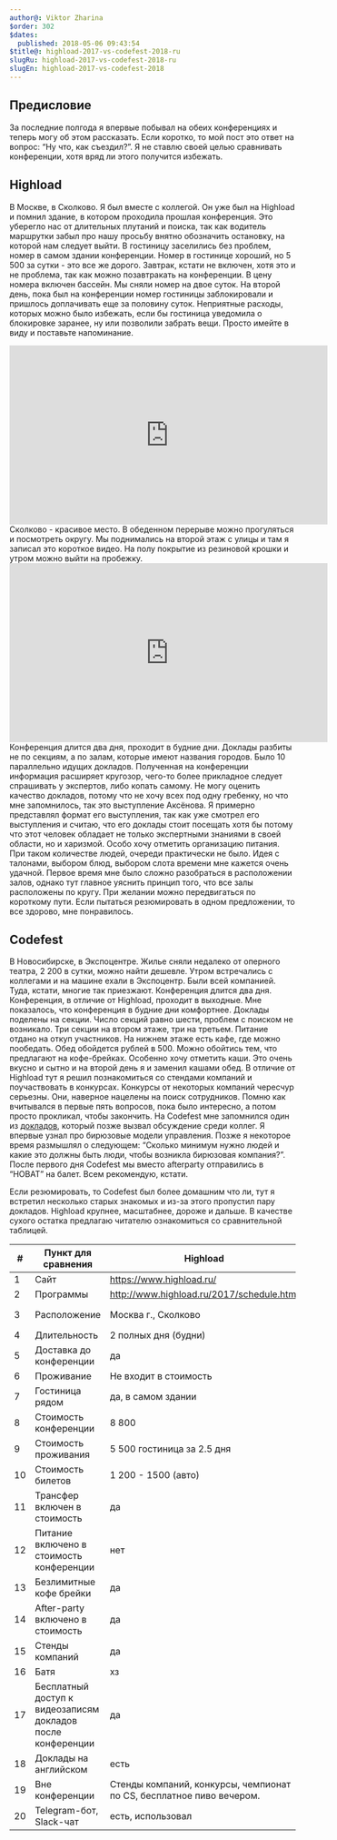 ```yaml
---
author@: Viktor Zharina
$order: 302
$dates:
  published: 2018-05-06 09:43:54
$title@: highload-2017-vs-codefest-2018-ru
slugRu: highload-2017-vs-codefest-2018-ru
slugEn: highload-2017-vs-codefest-2018
---
```

## Предисловие

За последние полгода я впервые побывал на обеих конференциях и теперь могу об этом рассказать. Если коротко, то мой пост это ответ на вопрос: “Ну что, как съездил?”. Я не ставлю своей целью сравнивать конференции, хотя вряд ли этого получится избежать.

## Highload

В Москве, в Сколково. Я был вместе с коллегой. Он уже был на Highload и помнил здание, в котором проходила прошлая конференция. Это уберегло нас от длительных плутаний и поиска, так как водитель маршрутки забыл про нашу просьбу внятно обозначить остановку, на которой нам следует выйти. В гостиницу заселились без проблем, номер в самом здании конференции.
Номер в гостинице хороший, но 5 500 за сутки - это все же дорого. Завтрак, кстати не включен, хотя это и не проблема, так как можно позавтракать на конференции. В цену номера включен бассейн. Мы сняли номер на двое суток. На второй день, пока был на конференции номер гостиницы заблокировали и пришлось доплачивать еще за половину суток. Неприятные расходы, которых можно было избежать, если бы гостиница уведомила о блокировке заранее, ну или позволили забрать вещи. Просто имейте в виду и поставьте напоминание.
<div class="videoWrapper">
    <iframe width="560" height="315" src="https://www.youtube.com/embed/c-wfKBznQxY" frameborder="0" allow="autoplay; encrypted-media" allowfullscreen></iframe>
</div>
Сколково - красивое место. В обеденном перерыве можно прогуляться и посмотреть округу. Мы поднимались на второй этаж с улицы и там я записал это короткое видео. На полу покрытие из резиновой крошки и утром можно выйти на пробежку.
<div class="videoWrapper">
    <iframe width="560" height="315" src="https://www.youtube.com/embed/-CcpEI62GkI" frameborder="0" allow="autoplay; encrypted-media" allowfullscreen></iframe>
</div>
Конференция длится два дня, проходит в будние дни. Доклады разбиты не по секциям, а по залам, которые имеют названия городов. Было 10 параллельно идущих докладов.
Полученная на конференции информация расширяет кругозор, чего-то более прикладное следует спрашивать у экспертов, либо копать самому. Не могу оценить качество докладов, потому что не хочу всех под одну гребенку, но что мне запомнилось, так это выступление Аксёнова. Я примерно представлял формат его выступления, так как уже смотрел его выступления и считаю, что его доклады стоит посещать хотя бы потому что этот человек обладает не только экспертными знаниями в своей области, но и харизмой.
Особо хочу отметить организацию питания. При таком количестве людей, очереди практически не было. Идея с талонами, выбором блюд, выбором слота времени мне кажется очень удачной.
Первое время мне было сложно разобраться в расположении залов, однако тут главное уяснить принцип того, что все залы расположены по кругу. При желании можно передвигаться по короткому пути.
Если пытаться резюмировать в одном предложении, то все здорово, мне понравилось.

## Codefest
В Новосибирске, в Экспоцентре. Жилье сняли недалеко от оперного театра, 2 200 в сутки, можно найти дешевле. Утром встречались с коллегами и на машине ехали в Экспоцентр. Были всей компанией. Туда, кстати, многие так приезжают.
Конференция длится два дня. Конференция, в отличие от Highload, проходит в выходные. Мне показалось, что конференция в будние дни комфортнее. Доклады поделены на секции. Число секций равно шести, проблем с поиском не возникало. Три секции на втором этаже, три на третьем.
Питание отдано на откуп участников. На нижнем этаже есть кафе, где можно пообедать. Обед обойдется рублей в 500. Можно обойтись тем, что предлагают на кофе-брейках. Особенно хочу отметить каши. Это очень вкусно и сытно и на второй день я и заменил кашами обед.
В отличие от Highload тут я решил познакомиться со стендами компаний и поучаствовать в конкурсах. Конкурсы от некоторых компаний чересчур серьезны. Они, наверное нацелены на поиск сотрудников. Помню как вчитывался в первые пять вопросов, пока было интересно, а потом просто прокликал, чтобы закончить.
На Сodefest мне запомнился один из [докладов](https://2018.codefest.ru/lecture/1241/), который позже вызвал обсуждение среди коллег. Я впервые узнал про бирюзовые модели управления. Позже я некоторое время размышлял о следующем: “Сколько минимум нужно людей и какие это должны быть люди, чтобы возникла бирюзовая компания?”.
После первого дня Codefest мы вместо afterparty отправились в “НОВАТ” на балет. Всем рекомендую, кстати.

Если резюмировать, то Codefest был более домашним что ли, тут я встретил несколько старых знакомых и из-за этого пропустил пару докладов. Highload крупнее, масштабнее, дороже и дальше. В качестве сухого остатка предлагаю читателю ознакомиться со сравнительной таблицей.

| **#** | **Пункт для сравнения**                                     | **Highload**                                                         | **Codefest**                         |
| ----- | ----------------------------------------------------------- | -------------------------------------------------------------------- | ------------------------------------ |
| 1     | Сайт                                                        | https://www.highload.ru/                                             | https://2018.codefest.ru/            |
| 2     | Программы                                                   | http://www.highload.ru/2017/schedule.html                            | https://2018.codefest.ru/program/    |
| 3     | Расположение                                                | Москва г., Сколково                                                  | Новосибирск г., Станционная ул., 104 |
| 4     | Длительность                                                | 2 полных дня (будни)                                                 | 2 полных дня (выходные)              |
| 5     | Доставка до конференции                                     | да                                                                   | да                                   |
| 6     | Проживание                                                  | Не входит в стоимость                                                | Не входит в стоимость                |
| 7     | Гостиница рядом                                             | да, в самом здании                                                   | да, в соседнем здании                |
| 8     | Стоимость конференции                                       | 8 800                                                                | 21 000                               |
| 9     | Стоимость проживания                                        | 5 500 гостиница за 2.5 дня                                           | 11 000 (гостиница на 2 дня)          |
| 10    | Стоимость билетов                                           | 1 200 - 1500 (авто)                                                  | около 11 000 (самолет)               |
| 11    | Трансфер включен в стоимость                                | да                                                                   | да                                   |
| 12    | Питание включено в стоимость конференции                    | нет                                                                  | да                                   |
| 13    | Безлимитные кофе брейки                                     | да                                                                   | да                                   |
| 14    | After-party включено в стоимость                            | да                                                                   | нет                                  |
| 15    | Стенды компаний                                             | да                                                                   | да                                   |
| 16    | Батя                                                        | хз                                                                   | Олег Бунин                           |
| 17    | Бесплатный доступ к видеозаписям докладов после конференции | да                                                                   | да                                   |
| 18    | Доклады на английском                                       | есть                                                                 | есть + диктофоны с переводом         |
| 19    | Вне конференции                                             | Стенды компаний, конкурсы, чемпионат по CS, бесплатное пиво вечером. | Стенды компаний, конкурсы, торт      |
| 20    | Telegram-бот, Slack-чат                                     | есть, использовал                                                    | есть, не использовал                 |


